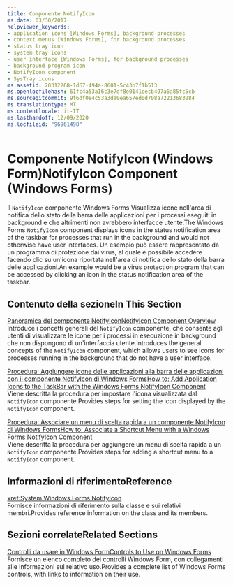 ```yaml
---
title: Componente NotifyIcon
ms.date: 03/30/2017
helpviewer_keywords:
- application icons [Windows Forms], background processes
- context menus [Windows Forms], for background processes
- status tray icon
- system tray icons
- user interface [Windows Forms], for background processes
- background program icon
- NotifyIcon component
- SysTray icons
ms.assetid: 20312268-1d67-494a-8601-5c43b7f1b513
ms.openlocfilehash: 61fc4a53a16c3e7df8e0141cecb497a6a85fc5cb
ms.sourcegitcommit: 9f6df084c53a3da0ea657ed0d708a72213683084
ms.translationtype: MT
ms.contentlocale: it-IT
ms.lasthandoff: 12/09/2020
ms.locfileid: "96961498"
---
```

# <a name="notifyicon-component-windows-forms"></a><span data-ttu-id="8e4f8-102">Componente NotifyIcon (Windows Form)</span><span class="sxs-lookup"><span data-stu-id="8e4f8-102">NotifyIcon Component (Windows Forms)</span></span>
<span data-ttu-id="8e4f8-103">Il `NotifyIcon` componente Windows Forms Visualizza icone nell'area di notifica dello stato della barra delle applicazioni per i processi eseguiti in background e che altrimenti non avrebbero interfacce utente.</span><span class="sxs-lookup"><span data-stu-id="8e4f8-103">The Windows Forms `NotifyIcon` component displays icons in the status notification area of the taskbar for processes that run in the background and would not otherwise have user interfaces.</span></span> <span data-ttu-id="8e4f8-104">Un esempio può essere rappresentato da un programma di protezione dai virus, al quale è possibile accedere facendo clic su un'icona riportata nell'area di notifica dello stato della barra delle applicazioni.</span><span class="sxs-lookup"><span data-stu-id="8e4f8-104">An example would be a virus protection program that can be accessed by clicking an icon in the status notification area of the taskbar.</span></span>  
  
## <a name="in-this-section"></a><span data-ttu-id="8e4f8-105">Contenuto della sezione</span><span class="sxs-lookup"><span data-stu-id="8e4f8-105">In This Section</span></span>  
 [<span data-ttu-id="8e4f8-106">Panoramica del componente NotifyIcon</span><span class="sxs-lookup"><span data-stu-id="8e4f8-106">NotifyIcon Component Overview</span></span>](notifyicon-component-overview-windows-forms.md)  
 <span data-ttu-id="8e4f8-107">Introduce i concetti generali del `NotifyIcon` componente, che consente agli utenti di visualizzare le icone per i processi in esecuzione in background che non dispongono di un'interfaccia utente.</span><span class="sxs-lookup"><span data-stu-id="8e4f8-107">Introduces the general concepts of the `NotifyIcon` component, which allows users to see icons for processes running in the background that do not have a user interface.</span></span>  
  
 [<span data-ttu-id="8e4f8-108">Procedura: Aggiungere icone delle applicazioni alla barra delle applicazioni con il componente NotifyIcon di Windows Forms</span><span class="sxs-lookup"><span data-stu-id="8e4f8-108">How to: Add Application Icons to the TaskBar with the Windows Forms NotifyIcon Component</span></span>](app-icons-to-the-taskbar-with-wf-notifyicon.md)  
 <span data-ttu-id="8e4f8-109">Viene descritta la procedura per impostare l'icona visualizzata dal `NotifyIcon` componente.</span><span class="sxs-lookup"><span data-stu-id="8e4f8-109">Provides steps for setting the icon displayed by the `NotifyIcon` component.</span></span>  
  
 [<span data-ttu-id="8e4f8-110">Procedura: Associare un menu di scelta rapida a un componente NotifyIcon di Windows Forms</span><span class="sxs-lookup"><span data-stu-id="8e4f8-110">How to: Associate a Shortcut Menu with a Windows Forms NotifyIcon Component</span></span>](how-to-associate-a-shortcut-menu-with-a-windows-forms-notifyicon-component.md)  
 <span data-ttu-id="8e4f8-111">Viene descritta la procedura per aggiungere un menu di scelta rapida a un `NotifyIcon` componente.</span><span class="sxs-lookup"><span data-stu-id="8e4f8-111">Provides steps for adding a shortcut menu to a `NotifyIcon` component.</span></span>  
  
## <a name="reference"></a><span data-ttu-id="8e4f8-112">Informazioni di riferimento</span><span class="sxs-lookup"><span data-stu-id="8e4f8-112">Reference</span></span>  
 <xref:System.Windows.Forms.NotifyIcon>  
 <span data-ttu-id="8e4f8-113">Fornisce informazioni di riferimento sulla classe e sui relativi membri.</span><span class="sxs-lookup"><span data-stu-id="8e4f8-113">Provides reference information on the class and its members.</span></span>  
  
## <a name="related-sections"></a><span data-ttu-id="8e4f8-114">Sezioni correlate</span><span class="sxs-lookup"><span data-stu-id="8e4f8-114">Related Sections</span></span>  
 [<span data-ttu-id="8e4f8-115">Controlli da usare in Windows Form</span><span class="sxs-lookup"><span data-stu-id="8e4f8-115">Controls to Use on Windows Forms</span></span>](controls-to-use-on-windows-forms.md)  
 <span data-ttu-id="8e4f8-116">Fornisce un elenco completo dei controlli Windows Form, con collegamenti alle informazioni sul relativo uso.</span><span class="sxs-lookup"><span data-stu-id="8e4f8-116">Provides a complete list of Windows Forms controls, with links to information on their use.</span></span>
